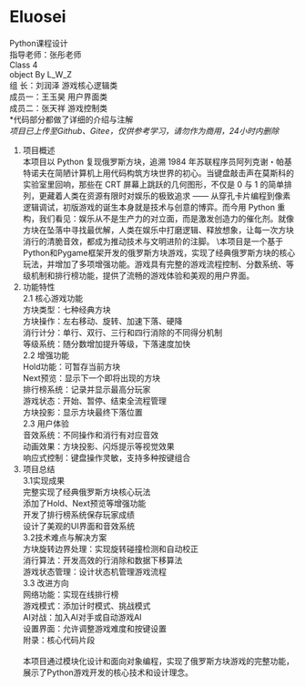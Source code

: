 # Eluosei
Python课程设计\
指导老师：张彤老师\
Class 4\
object By L_W_Z\
组 长：刘润泽 游戏核心逻辑类\
成员一：王玉昊 用户界面类\
成员二：张天祥 游戏控制类\
*代码部分都做了详细的介绍与注解\
*项目已上传至Github、Gitee，仅供参考学习，请勿作为商用，24小时内删除*

1. 项目概述\
本项目以 Python 复现俄罗斯方块，追溯 1984 年苏联程序员阿列克谢・帕基特诺夫在简陋计算机上用代码构筑方块世界的初心。当键盘敲击声在莫斯科的实验室里回响，那些在 CRT 屏幕上跳跃的几何图形，不仅是 0 与 1 的简单排列，更藏着人类在资源有限时对娱乐的极致追求 —— 从穿孔卡片编程到像素逻辑调试，初版游戏的诞生本身就是技术与创意的博弈。而今用 Python 重构，我们看见：娱乐从不是生产力的对立面，而是激发创造力的催化剂。就像方块在坠落中寻找最优解，人类在娱乐中打磨逻辑、释放想象，让每一次方块消行的清脆音效，都成为推动技术与文明进阶的注脚。
\本项目是一个基于Python和Pygame框架开发的俄罗斯方块游戏，实现了经典俄罗斯方块的核心玩法，并增加了多项增强功能。游戏具有完整的游戏流程控制、分数系统、等级机制和排行榜功能，提供了流畅的游戏体验和美观的用户界面。
2. 功能特性\
2.1 核心游戏功能\
方块类型：七种经典方块\
方块操作：左右移动、旋转、加速下落、硬降\
消行计分：单行、双行、三行和四行消除的不同得分机制\
等级系统：随分数增加提升等级，下落速度加快\
2.2 增强功能\
Hold功能：可暂存当前方块\
Next预览：显示下一个即将出现的方块\
排行榜系统：记录并显示最高分玩家\
游戏状态：开始、暂停、结束全流程管理\
方块投影：显示方块最终下落位置\
2.3 用户体验\
音效系统：不同操作和消行有对应音效\
动画效果：方块投影、闪烁提示等视觉效果\
响应式控制：键盘操作灵敏，支持多种按键组合
3. 项目总结\
3.1实现成果\
完整实现了经典俄罗斯方块核心玩法\
添加了Hold、Next预览等增强功能\
开发了排行榜系统保存玩家成绩\
设计了美观的UI界面和音效系统\
3.2技术难点与解决方案\
方块旋转边界处理：实现旋转碰撞检测和自动校正\
消行算法：开发高效的行消除和数据下移算法\
游戏状态管理：设计状态机管理游戏流程\
3.3 改进方向\
网络功能：实现在线排行榜\
游戏模式：添加计时模式、挑战模式\
AI对战：加入AI对手或自动游戏AI\
设置界面：允许调整游戏难度和按键设置\
附录：核心代码片段\
\
本项目通过模块化设计和面向对象编程，实现了俄罗斯方块游戏的完整功能，展示了Python游戏开发的核心技术和设计理念。